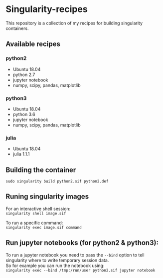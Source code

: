 # Singularity-recipes
This repository is a collection of my recipes for building singularity containers.

## Available recipes

### python2
+ Ubuntu 18.04
+ python 2.7
+ jupyter notebook
+ numpy,  scipy,  pandas, matplotlib

### python3
+  Ubuntu 18.04
+ python 3.6
+ jupyter notebook
+ numpy,  scipy,  pandas, matplotlib

### julia
+  Ubuntu 18.04
+ julia 1.1.1

## Building the container
`sudo singularity build python2.sif python2.def`

## Runing singularity images
For an interactive shell session:  
`singularity shell image.sif` 

To run a specific command:  
`singularity exec image.sif command`

## Run jupyter notebooks (for python2 & python3): 
To run a jupyter notebook you need to pass the `--bind` option to tell singularity where to write temporary session data.  
So for example you can run the notebook using:  
`singularity exec --bind /tmp:/run/user python2.sif jupyter notebook`

	
